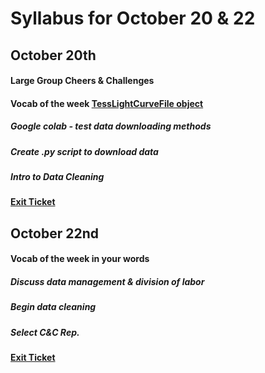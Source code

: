 # Syllabus for October 20 & 22


## October 20th
#### Large Group Cheers & Challenges 
#### Vocab of the week [TessLightCurveFile object](https://docs.lightkurve.org/api/lightkurve.lightcurvefile.TessLightCurveFile.html?highlight=lightcurvefile#lightkurve.lightcurvefile.TessLightCurveFile)
##### Google colab - test data downloading methods
##### Create .py script to download data
##### Intro to Data Cleaning
#### [Exit Ticket](https://docs.google.com/forms/d/e/1FAIpQLSfhexyVY226Fo7eyEtHve_MwAFkbjSh_eVrbftjhPyLBquDqQ/viewform?usp=sf_link)



## October 22nd
#### Vocab of the week in your words 
##### Discuss data management & division of labor
##### Begin data cleaning
##### 
##### Select C&C Rep.
#### [Exit Ticket](https://docs.google.com/forms/d/e/1FAIpQLSfhexyVY226Fo7eyEtHve_MwAFkbjSh_eVrbftjhPyLBquDqQ/viewform?usp=sf_link)
